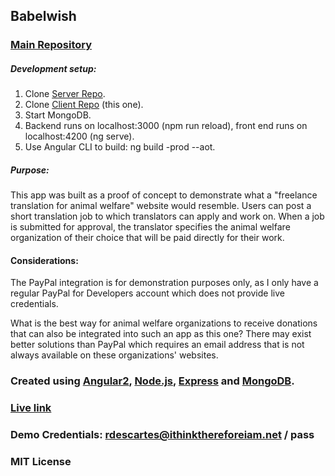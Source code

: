 Babelwish
------

### [Main Repository](https://https://github.com/wba0/Babelwish)

##### Development setup:

1. Clone [Server Repo](https://https://github.com/wba0/Babelwish).
2. Clone [Client Repo](https://https://github.com/wba0/Babelwish-client) (this one).
3. Start MongoDB.
4. Backend runs on localhost:3000 (npm run reload), front end runs on localhost:4200 (ng serve).
5. Use Angular CLI to build: ng build -prod --aot.


##### Purpose:
This app was built as a proof of concept to demonstrate what a "freelance translation for animal welfare" website would resemble. Users can post a short translation job to which translators can apply and work on. When a job is submitted for approval, the translator specifies the animal welfare organization of their choice that will be paid directly for their work.

#### Considerations:

The PayPal integration is for demonstration purposes only, as I only have a regular PayPal for Developers account which does not provide live credentials.

What is the best way for animal welfare organizations to receive donations that can also be integrated into such an app as this one? There may exist better solutions than PayPal which requires an email address that is not always available on these organizations' websites.


### Created using [Angular2](https://angular.io), [Node.js](https://nodejs.org), [Express](https://expressjs.com/) and [MongoDB](https://www.mongodb.com/).

### [Live link](http://babelwish.herokuapp.com/)

### Demo Credentials: rdescartes@ithinkthereforeiam.net / pass

### MIT License
